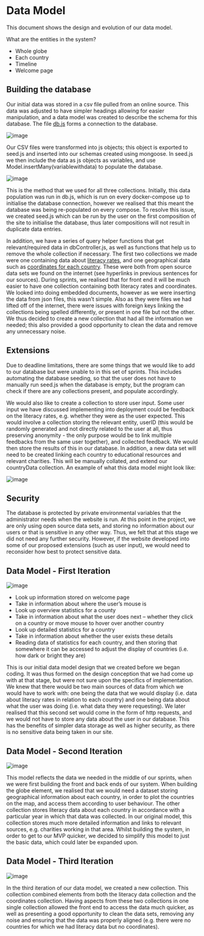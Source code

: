 # Data Model

This document shows the design and evolution of our data model.

What are the entities in the system?
*	Whole globe
*	Each country
*	Timeline
*	Welcome page

## Building the database 

Our initial data was stored in a csv file pulled from an online source. This data was adjusted to have simpler headings allowing for easier manipulation, and a data model was created to describe the schema for this database. The file [db.js](Website/db.js) forms a connection to the database. 

![image](https://user-images.githubusercontent.com/45073537/118118450-de64de80-b3e4-11eb-864f-5f10dda7bbf1.png)

Our CSV files were transformed into js objects; this object is exported to seed.js and inserted into our schemas created using mongoose. In seed.js we then include the data as js objects as variables, and use Model.insertMany(variablewithdata) to populate the database. 

![image](https://user-images.githubusercontent.com/45073537/118118856-6c40c980-b3e5-11eb-90de-8f3bcea6bf27.png)

This is the method that we used for all three collections. Initially, this data population was run in db.js, which is run on every docker-compose up to initialise the database connection, however we realised that this meant the database was being re-populated on every compose. To resolve this issue, we created seed.js which can be run by the user on the first composition of the site to initialise the database, thus later compositions will not result in duplicate data entries.

In addition, we have a series of query helper functions that get relevant/required data in dbController.js, as well as functions that help us to remove the whole collection if necessary. The first two collections we made were one containing data about [literacy rates](https://ourworldindata.org/literacy#:~:text=While%20only%2012%25%20of%20the,1960%20to%2086%25%20in%202015), and one geographical data such as [coordinates for each country](https://github.com/DavidGrice/THREEJS-Tutorial-Globe/blob/master/START/public/DATA/Final_data.json). These were both from open source data sets we found on the internet (see hyperlinks in previous sentences for our sources). During sprints, we realised that for front end it will be much easier to have one collection containing both literacy rates and coordinates. We looked into doing embedded documents, however as we were inserting the data from json files, this wasn’t simple. Also as they were files we had lifted off of the internet, there were issues with foreign keys linking the collections being spelled differently, or present in one file but not the other. We thus decided to create a new collection that had all the information we needed; this also provided a good opportunity to clean the data and remove any unnecessary noise.

## Extensions

Due to deadline limitations, there are some things that we would like to add to our database but were unable to in this set of sprints. This includes automating the database seeding, so that the user does not have to manually run seed.js when the database is empty, but the program can check if there are any collections present, and populate accordingly. 

We would also like to create a collection to store user input. Some user input we have discussed implementing into deployment could be feedback on the literacy rates, e.g. whether they were as the user expected. This would involve a collection storing the relevant entity, userID (this would be randomly generated and not directly related to the user at all, thus preserving anonymity - the only purpose would be to link multiple feedbacks from the same user together), and collected feedback. We would then store the results of this in our database. In addition, a new data set will need to be created linking each country to educational resources and relevant charities. This will be manually collated, and extend our countryData collection. An example of what this data model might look like:

![image](https://user-images.githubusercontent.com/45073537/117789716-85f4dc00-b240-11eb-952e-db01f301d58d.png)

## Security

The database is protected by private environmental variables that the administrator needs when the website is run. At this point in the project, we are only using open source data sets, and storing no information about our users or that is sensitive in any other way. Thus, we felt that at this stage we did not need any further security. However, if the website developed into some of our proposed extensions (such as user input), we would need to reconsider how best to protect sensitive data.

## Data Model - First Iteration
![image](https://user-images.githubusercontent.com/45073537/116996776-d82f7d80-acd3-11eb-9629-774d2931b08d.png)

*	Look up information stored on welcome page
*	Take in information about where the user’s mouse is
*	Look up overview statistics for a county
*	Take in information about what the user does next – whether they click on a country or move mouse to hover over another country
*	Look up detailed statistics for a country
*	Take in information about whether the user exists these details
*	Reading data of statistics for each country, and then storing that somewhere it can be accessed to adjust the display of countries (i.e. how dark or bright they are)

This is our initial data model design that we created before we began coding. It was thus formed on the design conception that we had come up with at that stage, but were not sure upon the specifics of implementation. We knew that there would be two main sources of data from which we would have to work with: one being the data that we would display (i.e. data about literacy rates in relation to each country) and one being data about what the user was doing (i.e. what data they were requesting). We later realised that this second set would come in the form of http requests, and we would not have to store any data about the user in our database. This has the benefits of simpler data storage as well as higher security, as there is no sensitive data being taken in our site.

## Data Model - Second Iteration
![image](https://user-images.githubusercontent.com/45073537/117008188-5c88fd00-ace2-11eb-861b-06f52baed76d.png)

This model reflects the data we needed in the middle of our sprints, when we were first building the front and back ends of our system. When building the globe element, we realised that we would need a dataset storing geographical information about each country, in order to plot the countries on the map, and access them according to user behaviour. The other collection stores literacy data about each country in accordance with a particular year in which that data was collected. In our original model, this collection stores much more detailed information and links to relevant sources, e.g. charities working in that area. Whilst building the system, in order to get to our MVP quicker, we decided to simplify this model to just the basic data, which could later be expanded upon.

## Data Model - Third Iteration
![image](https://user-images.githubusercontent.com/45073537/117008237-6b6faf80-ace2-11eb-8271-73d8342239c8.png)

In the third iteration of our data model, we created a new collection. This collection combined elements from both the literacy data collection and the coordinates collection. Having aspects from these two collections in one single collection allowed the front end to access the data much quicker, as well as presenting a good opportunity to clean the data sets, removing any noise and ensuring that the data was properly aligned (e.g. there were no countries for which we had literacy data but no coordinates).
